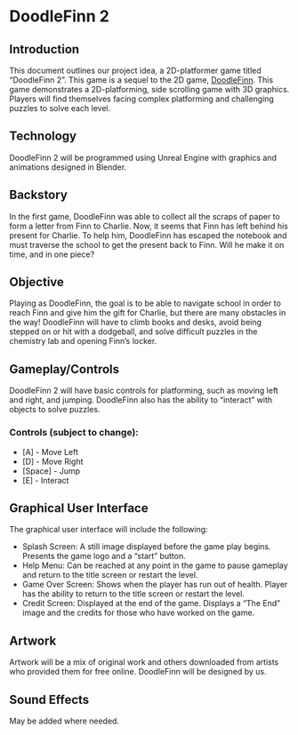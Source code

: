 # DoodleFinn 2



## Introduction

This document outlines our project idea, a 2D-platformer game titled “DoodleFinn 2”. This game is a sequel to the 2D game, [DoodleFinn](https://doodlefinn-9e0c7.web.app/). This game demonstrates a 2D-platforming, side scrolling game with 3D graphics. Players will find themselves facing complex platforming and challenging puzzles to solve each level. 

## Technology

DoodleFinn 2 will be programmed using Unreal Engine with graphics and animations designed in Blender.

## Backstory

In the first game, DoodleFinn was able to collect all the scraps of paper to form a letter from Finn to Charlie. Now, it seems that Finn has left behind his present for Charlie. To help him, DoodleFinn has escaped the notebook and must traverse the school to get the present back to Finn. Will he make it on time, and in one piece?

## Objective

Playing as DoodleFinn, the goal is to be able to navigate school in order to reach Finn and give him the gift for Charlie, but there are many obstacles in the way! DoodleFinn will have to climb books and desks, avoid being stepped on or hit with a dodgeball, and solve difficult puzzles in the chemistry lab and opening Finn’s locker.

## Gameplay/Controls

DoodleFinn 2 will have basic controls for platforming, such as moving left and right, and jumping. DoodleFinn also has the ability to “interact” with objects to solve puzzles.
### Controls (subject to change):
- [A] - Move Left
- [D] - Move Right
- [Space] - Jump
- [E] - Interact

## Graphical User Interface

The graphical user interface will include the following:

- Splash Screen: A still image displayed before the game play begins. Presents the game logo and a “start” button.
- Help Menu: Can be reached at any point in the game to pause gameplay and return to the title screen or restart the level.
- Game Over Screen: Shows when the player has run out of health. Player has the ability to return to the title screen or restart the level.
- Credit Screen: Displayed at the end of the game. Displays a “The End” image and the credits for those who have worked on the game.

## Artwork

Artwork will be a mix of original work and others downloaded from artists who provided them for free online. DoodleFinn will be designed by us.

## Sound Effects

May be added where needed.

